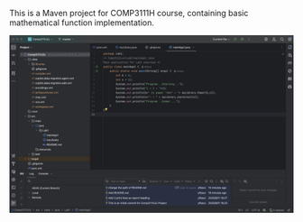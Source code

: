 This is a Maven project for COMP3111H course, containing basic mathematical function implementation.

![image](image/lab1.png)